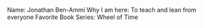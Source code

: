 Name: Jonathan Ben-Ammi
Why I am here: To teach and lean from everyone
Favorite Book Series: Wheel of Time
